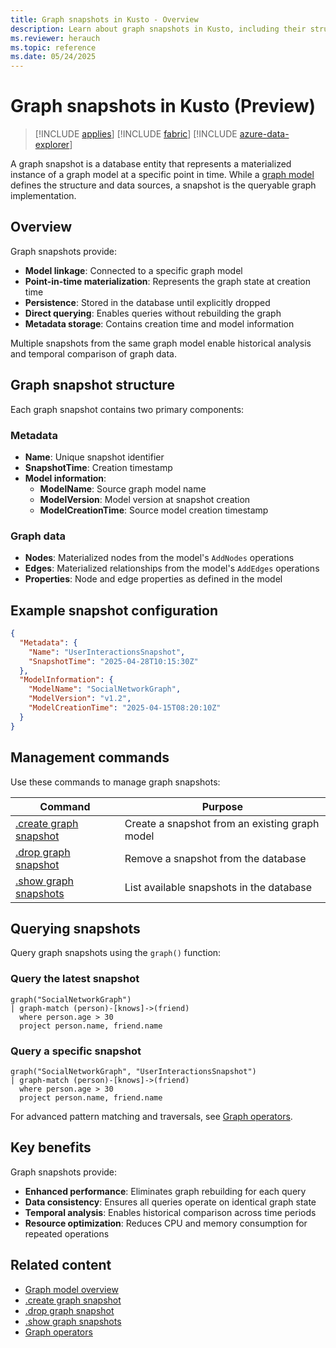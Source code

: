 ```yaml
---
title: Graph snapshots in Kusto - Overview
description: Learn about graph snapshots in Kusto, including their structure, benefits, and how to create and query them for efficient graph data analysis.
ms.reviewer: herauch
ms.topic: reference
ms.date: 05/24/2025
---
```


# Graph snapshots in Kusto (Preview)

> [!INCLUDE [applies](../../includes/applies-to-version/applies.md)] [!INCLUDE [fabric](../../includes/applies-to-version/fabric.md)] [!INCLUDE [azure-data-explorer](../../includes/applies-to-version/azure-data-explorer.md)]

A graph snapshot is a database entity that represents a materialized instance of a graph model at a specific point in time. While a [graph model](graph-model-overview.md) defines the structure and data sources, a snapshot is the queryable graph implementation.

## Overview

Graph snapshots provide:

- **Model linkage**: Connected to a specific graph model
- **Point-in-time materialization**: Represents the graph state at creation time
- **Persistence**: Stored in the database until explicitly dropped
- **Direct querying**: Enables queries without rebuilding the graph
- **Metadata storage**: Contains creation time and model information

Multiple snapshots from the same graph model enable historical analysis and temporal comparison of graph data.

## Graph snapshot structure

Each graph snapshot contains two primary components:

### Metadata

- **Name**: Unique snapshot identifier
- **SnapshotTime**: Creation timestamp
- **Model information**:
  - **ModelName**: Source graph model name
  - **ModelVersion**: Model version at snapshot creation
  - **ModelCreationTime**: Source model creation timestamp

### Graph data

- **Nodes**: Materialized nodes from the model's `AddNodes` operations
- **Edges**: Materialized relationships from the model's `AddEdges` operations
- **Properties**: Node and edge properties as defined in the model

## Example snapshot configuration

```json
{
  "Metadata": {
    "Name": "UserInteractionsSnapshot",
    "SnapshotTime": "2025-04-28T10:15:30Z"
  },
  "ModelInformation": {
    "ModelName": "SocialNetworkGraph",
    "ModelVersion": "v1.2",
    "ModelCreationTime": "2025-04-15T08:20:10Z"
  }
}
```

## Management commands

Use these commands to manage graph snapshots:

| Command | Purpose |
|---------|---------|
| [.create graph snapshot](graph-snapshot-create.md) | Create a snapshot from an existing graph model |
| [.drop graph snapshot](graph-snapshot-drop.md) | Remove a snapshot from the database |
| [.show graph snapshots](graph-snapshot-show.md) | List available snapshots in the database |

## Querying snapshots

Query graph snapshots using the `graph()` function:

### Query the latest snapshot

```kusto
graph("SocialNetworkGraph") 
| graph-match (person)-[knows]->(friend)
  where person.age > 30
  project person.name, friend.name
```

### Query a specific snapshot

```kusto
graph("SocialNetworkGraph", "UserInteractionsSnapshot") 
| graph-match (person)-[knows]->(friend)
  where person.age > 30
  project person.name, friend.name
```

For advanced pattern matching and traversals, see [Graph operators](../../query/graph-operators.md).

## Key benefits

Graph snapshots provide:

* **Enhanced performance**: Eliminates graph rebuilding for each query
* **Data consistency**: Ensures all queries operate on identical graph state
* **Temporal analysis**: Enables historical comparison across time periods
* **Resource optimization**: Reduces CPU and memory consumption for repeated operations

## Related content

* [Graph model overview](graph-model-overview.md)
* [.create graph snapshot](graph-snapshot-create.md)
* [.drop graph snapshot](graph-snapshot-drop.md)
* [.show graph snapshots](graph-snapshot-show.md)
* [Graph operators](../../query/graph-operators.md)
